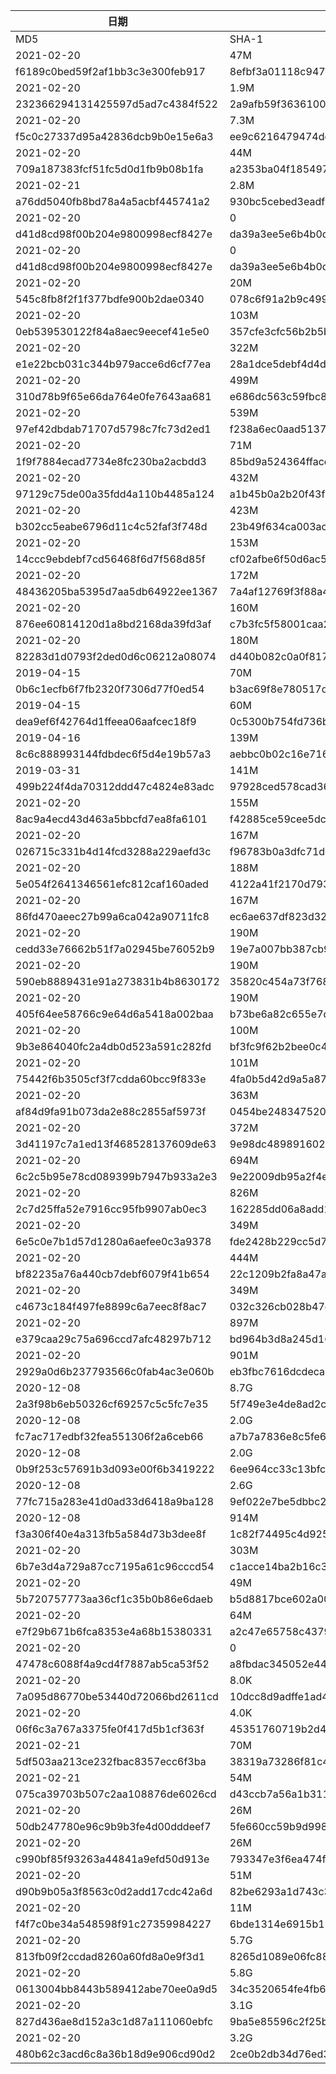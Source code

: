 | 日期                               | 大小                                       | 文件                                                               |
|----------------------------------|------------------------------------------|------------------------------------------------------------------|
| MD5                              | SHA-1                                    | SHA-256                                                          |
| 2021-02-20                       | 47M                                      | ./dl/code/Git-2.30.1-64-bit.exe                                  |
| f6189c0bed59f2af1bb3c3e300feb917 | 8efbf3a01118c9478dee6f636720a0e9625d36b4 | f1358ec93e8975fb4eaacbb71e010fadcb097fb00b8af9ab6d003ba69c08367d |
| 2021-02-20                       | 1.9M                                     | ./dl/code/JetBrainsMono-1.0.3.zip                                |
| 232366294131425597d5ad7c4384f522 | 2a9afb59f3636100f212b5ac14677e5b2fab3b28 | cedcd0382cd49836df8c3e0412dd3e0c7ca92c51299a5ab9dfa45ede6ee5707f |
| 2021-02-20                       | 7.3M                                     | ./dl/code/LanguagePack_1.14.1.29085-x64-zh_CN.msi                |
| f5c0c27337d95a42836dcb9b0e15e6a3 | ee9c6216479474dd28c15884b48e72d96d093aff | 69f6e2cd17d824efbb50f4b790b3d2e64222f67f9b058c4a82d0e308773718da |
| 2021-02-20                       | 44M                                      | ./dl/code/PortableGit-2.30.1-64-bit.7z.exe                       |
| 709a187383fcf51fc5d0d1fb9b08b1fa | a2353ba04f185497b03ed3041ddf53b923222b99 | 54bb3a0035bad71148fb6c771942a880d46a8dc6f3a0cb42eda88ca1374f1570 |
| 2021-02-21                       | 2.8M                                     | ./dl/code/putty-64bit-0.74-installer.msi                         |
| a76dd5040fb8bd78a4a5acbf445741a2 | 930bc5cebed3eadf6bbddb01c040b911f8d944aa | 2a001dd1c5d81ae1c17db97b0bb6c2c7cada43888d4f30a814c18d55aa28feb6 |
| 2021-02-20                       | 0                                        | ./dl/code/TortoiseGit-2.11.0.0-64bit.msi                         |
| d41d8cd98f00b204e9800998ecf8427e | da39a3ee5e6b4b0d3255bfef95601890afd80709 | e3b0c44298fc1c149afbf4c8996fb92427ae41e4649b934ca495991b7852b855 |
| 2021-02-20                       | 0                                        | ./dl/code/TortoiseGit-LanguagePack-2.11.0.0-64bit-zh_CN.msi      |
| d41d8cd98f00b204e9800998ecf8427e | da39a3ee5e6b4b0d3255bfef95601890afd80709 | e3b0c44298fc1c149afbf4c8996fb92427ae41e4649b934ca495991b7852b855 |
| 2021-02-20                       | 20M                                      | ./dl/code/TortoiseSVN-1.14.1.29085-x64-svn-1.14.1.msi            |
| 545c8fb8f2f1f377bdfe900b2dae0340 | 078c6f91a2b9c4990b753c5e5c48668934e86509 | 8a3b08ea8d87324c7d75f7ba07322a360bb70167a337a01a3470d27bcdbbd672 |
| 2021-02-20                       | 103M                                     | ./dl/eclipse/eclipse-inst-jre-win64.2020-12-R.exe                |
| 0eb539530122f84a8aec9eecef41e5e0 | 357cfe3cfc56b2b5b82194a4378039282aaff211 | 30e7fc3661194a18f755b2fe3c920589e48ee17a9d30d19f2cf278fe3a5bd22d |
| 2021-02-20                       | 322M                                     | ./dl/eclipse/eclipse-java-2020-12-R-win32-x86_64.zip             |
| e1e22bcb031c344b979acce6d6cf77ea | 28a1dce5debf4d4d0472b2f474420619596e6247 | d2bbb0fcdc6f8163dd0776b6056acb209cf88e4067aefe76594c3336f9401f13 |
| 2021-02-20                       | 499M                                     | ./dl/eclipse/eclipse-jee-2020-12-R-win32-x86_64.zip              |
| 310d78b9f65e66da764e0fe7643aa681 | e686dc563c59fbc8eab4a125faf6e413138d580f | 7ac7b38119b1ba1bed0386b6fed4e5ac698897812642b27473166df4addc0c03 |
| 2021-02-20                       | 539M                                     | ./dl/eclipse/spring-tool-suite-4-4.9.0.RELEASE-e4.18.0-win32.win32.x86_64.self-extracting.jar |
| 97ef42dbdab71707d5798c7fc73d2ed1 | f238a6ec0aad51375fe078e2915d94f3782656ca | 05a15924bdb5c76f00809714830e7a5b599bb1db25949e622e3f4b2ad75068a0 |
| 2021-02-20                       | 71M                                      | ./dl/java/ords-20.4.1.013.1644.zip                               |
| 1f9f7884ecad7734e8fc230ba2acbdd3 | 85bd9a524364fface2d240acbd90f46c65066dc4 | be7503eae2c7bc4741d44625949ab9cb77aa0001b1f917a5b4689255aac97083 |
| 2021-02-20                       | 432M                                     | ./dl/java/sqldeveloper-20.4.0.379.2205-no-jre.zip                |
| 97129c75de00a35fdd4a110b4485a124 | a1b45b0a2b20f43f93e250a302c7069ae0667cb9 | 3315389628ba6ef33bd0d1ca237985192ce8fb7893256c6a9c27371f087da3c0 |
| 2021-02-20                       | 423M                                     | ./dl/java/sqldeveloper-20.4.0.379.2205-x64.zip                   |
| b302cc5eabe6796d11c4c52faf3f748d | 23b49f634ca003ac216d69a33ce629f53f36c18f | 8c5e407166a304f064e8e6c175d4faf55360bb644d9004b1c9ac51c6ee6284e1 |
| 2021-02-20                       | 153M                                     | ./dl/jdk/jdk-11.0.10_windows-x64_bin.exe                         |
| 14ccc9ebdebf7cd56468f6d7f568d85f | cf02afbe6f50d6ac56eed23ad36e328029c7bd88 | 3c75b486cf32df7889c31eee6e08dd15e963ea6770e77024ee96fff637b416b1 |
| 2021-02-20                       | 172M                                     | ./dl/jdk/jdk-11.0.10_windows-x64_bin.zip                         |
| 48436205ba5395d7aa5db64922ee1367 | 7a4af12769f3f88a405c5d1dfd2d89095049ca6d | 3438a2f9f4d80d0319959dcad6cfbacc003a66cafd9bbbeecff2ab213fab9211 |
| 2021-02-20                       | 160M                                     | ./dl/jdk/jdk-15.0.2_windows-x64_bin.exe                          |
| 876ee60814120d1a8bd2168da39fd3af | c7b3fc5f58001caa234d402ac8cf6e0877639d58 | 736cd1e22378adf5fc8664c9e9245f4793ae0f8fe43dd848ca361ee5d71f5553 |
| 2021-02-20                       | 180M                                     | ./dl/jdk/jdk-15.0.2_windows-x64_bin.zip                          |
| 82283d1d0793f2ded0d6c06212a08074 | d440b082c0a0f8173381bc628d35753261918ba0 | 92994c5546a3d80d470cd6ba0a6248216f0c069c2a16f64437e4f421775d6be9 |
| 2019-04-15                       | 70M                                      | ./dl/jdk/jdk-6u45-windows-i586.exe                               |
| 0b6c1ecfb6f7fb2320f7306d77f0ed54 | b3ac69f8e780517d4aa24b8cc2b95a4249bfff66 | 13e7b986723c0eb8d8db198af78445cface2b2f8133112157210b8b1225b27a9 |
| 2019-04-15                       | 60M                                      | ./dl/jdk/jdk-6u45-windows-x64.exe                                |
| dea9ef6f42764d1ffeea06aafcec18f9 | 0c5300b754fd736bac9d0c07788de0b60a97e938 | 345059d5bc64275c1d8fdc03625d69c16d0c8730be1c152247f5f96d00b21b00 |
| 2019-04-16                       | 139M                                     | ./dl/jdk/jdk-7u80-windows-i586.exe                               |
| 8c6c888993144fdbdec6f5d4e19b57a3 | aebbc0b02c16e7169b0577962fa91c613f8a7a45 | 2e7b7976e59231f17ccd93ae28de547b2e31cb0c95544d4ee4de6a4785869355 |
| 2019-03-31                       | 141M                                     | ./dl/jdk/jdk-7u80-windows-x64.exe                                |
| 499b224f4da70312ddd47c4824e83adc | 97928ced578cad36f0a23db44a7e7119000d927c | 4a0f77910f1373f526d6732896b870bc96f2a83e32d8390549331b602482f4ee |
| 2021-02-20                       | 155M                                     | ./dl/jdk/jdk-8u281-windows-i586.exe                              |
| 8ac9a4ecd43d463a5bbcfd7ea8fa6101 | f42885ce59cee5dcbccf8711d41b4d7dfbd0145d | dae5bd0c7b91aa1ad684e9af06d14c838378c1521d1f258bc1c77ec6e345ff90 |
| 2021-02-20                       | 167M                                     | ./dl/jdk/jdk-8u281-windows-x64.exe                               |
| 026715c331b4d14fcd3288a229aefd3c | f96783b0a3dfc71d24c8209fe72db399df031275 | e3ca54cfd36836bee266cdfec73a21e86e38bf5f953492ebdf0ae171569a7254 |
| 2021-02-20                       | 188M                                     | ./dl/jdk/OpenJDK11U-jdk_x64_windows_hotspot_11.0.10_9.zip        |
| 5e054f2641346561efc812caf160aded | 4122a41f2170d793aaafffb291e865e8651eb6a2 | d92722551cb6ff9b8a63c12a92d7ccacfd4c17e9159f6c7eb427a3a776049af8 |
| 2021-02-20                       | 167M                                     | ./dl/jdk/OpenJDK11U-jdk_x86-32_windows_hotspot_11.0.10_9.zip     |
| 86fd470aeec27b99a6ca042a90711fc8 | ec6ae637df823d325631a24c8bf0d9261de39b5c | 6fbe2c6256db7dff9f46fa7d18133e9cd8010ef24199e1846376c78ea3dce8e4 |
| 2021-02-20                       | 190M                                     | ./dl/jdk/OpenJDK15U-jdk_x64_windows_hotspot_15.0.2_7.zip         |
| cedd33e76662b51f7a02945be76052b9 | 19e7a007bb387cb93ccc52a473e01db676693d0d | b80dde2b7f8374eff0f1726c1cbdb48fb095fdde21489046d92f7144baff5741 |
| 2021-02-20                       | 190M                                     | ./dl/jdk/OpenJDK15U-jdk_x64_windows_openj9_15.0.2_7_openj9-0.24.0.zip |
| 590eb8889431e91a273831b4b8630172 | 35820c454a73f768236035e52d47aed59892c111 | 54f9f2bf34e951b1915985e3eb85a14fc0e302ddcd300f246160265d052aa067 |
| 2021-02-20                       | 190M                                     | ./dl/jdk/OpenJDK15U-jdk_x64_windows_openj9_windowsXL_15.0.2_7_openj9-0.24.0.zip |
| 405f64ee58766c9e64d6a5418a002baa | b73be6a82c655e7d0c5166dd7bc07907f4ce3588 | 1a6f42e64cbd0c43d996c9123b134306cd0df0145cda328b3ab56b34b0949f5b |
| 2021-02-20                       | 100M                                     | ./dl/jdk/OpenJDK8U-jdk_x64_windows_hotspot_8u282b08.zip          |
| 9b3e864040fc2a4db0d523a591c282fd | bf3fc9f62b2bee0c4d0b5b52b611c675ab5da162 | e0862e9978a49f162f0d50a0347a189b33f90bad98207535df1969299d0e4167 |
| 2021-02-20                       | 101M                                     | ./dl/jdk/OpenJDK8U-jdk_x86-32_windows_hotspot_8u282b08.zip       |
| 75442f6b3505cf3f7cdda60bcc9f833e | 4fa0b5d42d9a5a874378e11d28355f21e9d3cf3c | 4c4516d3d58023b091d487f9d596101f809fd84781c6a20bdc4e013e0f13cd04 |
| 2021-02-20                       | 363M                                     | ./dl/jetbrains/2020.3.2/datagrip-2020.3.2.exe                    |
| af84d9fa91b073da2e88c2855af5973f | 0454be24834752011db53a0371adf319133863c3 | dfcc3b23d80558f8caadf1b68d07b8a24fc1b10e9658d048fc7d0d0ffcd0b8a0 |
| 2021-02-20                       | 372M                                     | ./dl/jetbrains/2020.3.2/goland-2020.3.2.exe                      |
| 3d41197c7a1ed13f468528137609de63 | 9e98dc4898916022a03713b013d2c1da3a5b6b8a | ab9f43f270da0f504f86907e51b69f00fe1fc2278faf1edb39e0adfbe895e8ac |
| 2021-02-20                       | 694M                                     | ./dl/jetbrains/2020.3.2/ideaIC-2020.3.2.win.zip                  |
| 6c2c5b95e78cd089399b7947b933a2e3 | 9e22009db95a2f4e8ea65da679e345cb362c4905 | 6d1cf8d901ed856082ad20b829f7d13b2674df6cbf24381a825b2ec8c95aba54 |
| 2021-02-20                       | 826M                                     | ./dl/jetbrains/2020.3.2/ideaIU-2020.3.2.win.zip                  |
| 2c7d25ffa52e7916cc95fb9907ab0ec3 | 162285dd06a8add12bc9ef3fa5868ac74892f84c | 64860098c9892827257dcda7758a54a1366ed6d2efcd5a1197a675b56266bc31 |
| 2021-02-20                       | 349M                                     | ./dl/jetbrains/2020.3.2/pycharm-community-2020.3.3.exe           |
| 6e5c0e7b1d57d1280a6aefee0c3a9378 | fde2428b229cc5d7fce2d4d0efbd6a36efcec2f0 | 3c541a8df125ee2536101b47e6d91c01f3b4350ad933321a7f5155d4f990771c |
| 2021-02-20                       | 444M                                     | ./dl/jetbrains/2020.3.2/pycharm-professional-2020.3.3.exe        |
| bf82235a76a440cb7debf6079f41b654 | 22c1209b2fa8a47a7a1de890cf0a232b106ac7b7 | 90d0be463377ae406e044c14f4e03eed99c0044d1596395c81c5819172ee2af0 |
| 2021-02-20                       | 349M                                     | ./dl/jetbrains/2020.3.2/WebStorm-2020.3.2.exe                    |
| c4673c184f497fe8899c6a7eec8f8ac7 | 032c326cb028b47ed278546b154d4d2f16bc791d | 8a1a880f79810999c292438620b5f945f7ec1610309bd7ae092150e8e9438dc4 |
| 2021-02-20                       | 897M                                     | ./dl/jetbrains/android-studio-ide-201.7042882-windows.exe        |
| e379caa29c75a696ccd7afc48297b712 | bd964b3d8a245d16e74b0573ffb177d009015d3e | 22cdcfeffabe384e788b679c5c03238684fa3f1f4c73e2a3744f2fe5aab7f97f |
| 2021-02-20                       | 901M                                     | ./dl/jetbrains/android-studio-ide-201.7042882-windows.zip        |
| 2929a0d6b237793566c0fab4ac3e060b | eb3fbc7616dcdeca299155572948005902dbf275 | 7fb6e49e76ead2ff389c37f83a6c90526aa1f716aece028c8b8c34edf8ce9804 |
| 2020-12-08                       | 8.7G                                     | ./dl/linux/CentOS-8.3.2011-x86_64-dvd1.iso                       |
| 2a3f98b6eb50326cf69257c5c5fc7e35 | 5f749e3e4de8ad2c056b1a13938a28423610a1f5 | aaf9d4b3071c16dbbda01dfe06085e5d0fdac76df323e3bbe87cce4318052247 |
| 2020-12-08                       | 2.0G                                     | ./dl/linux/Fedora-Server-dvd-x86_64-33-1.2.iso                   |
| fc7ac717edbf32fea551306f2a6ceb66 | a7b7a7836e8c5fe6e994f35c0426dc6c7a2c5fe6 | 4fe38b45a4c788927ddfdfb224c414f138226a75f27a287995d802cba3cb89d4 |
| 2020-12-08                       | 2.0G                                     | ./dl/linux/Fedora-Workstation-Live-x86_64-33-1.2.iso             |
| 0b9f253c57691b3d093e00f6b3419222 | 6ee964cc33c13bfc207d73c10ca21d6a853cede7 | 582a825d564e2682334ac893c9160667c7f4578c0c8045a25ea534af7c13334b |
| 2020-12-08                       | 2.6G                                     | ./dl/linux/ubuntu-20.04.1-desktop-amd64.iso                      |
| 77fc715a283e41d0ad33d6418a9ba128 | 9ef022e7be5dbbc2650f7e4ebd5e9bbfa071b044 | b45165ed3cd437b9ffad02a2aad22a4ddc69162470e2622982889ce5826f6e3d |
| 2020-12-08                       | 914M                                     | ./dl/linux/ubuntu-20.04.1-live-server-amd64.iso                  |
| f3a306f40e4a313fb5a584d73b3dee8f | 1c82f74495c4d9257c973fd031bc5ebde3d5b9a7 | 443511f6bf12402c12503733059269a2e10dec602916c0a75263e5d990f6bb93 |
| 2021-02-20                       | 303M                                     | ./dl/office/LibreOffice_7.0.4_Win_x64.msi                        |
| 6b7e3d4a729a87cc7195a61c96cccd54 | c1acce14ba2b16c30fb6b000679604ffdc9f672b | 37a36b570a599b9c1e377b7c709155dd566a5eb1e8e857ca139b824d3a12e55b |
| 2021-02-20                       | 49M                                      | ./dl/office/SourceHanSansCN.zip                                  |
| 5b720757773aa36cf1c35b0b86e6daeb | b5d8817bce602a0041df93def307d26fc877bcaf | 61e2db4a8ea83966d545825d9208279664a4bb14c4514ef2f3b82c95f5c8f2f7 |
| 2021-02-20                       | 64M                                      | ./dl/office/SourceHanSerifCN.zip                                 |
| e7f29b671b6fca8353e4a68b15380331 | a2c47e65758c43799d54b44fda8afd6138304cdf | bd75d74f38e0088f3425c8bb448ef03dc170386bcf2693a434141aa844b77a30 |
| 2021-02-20                       | 0                                        | ./dl/readme.txt                                                  |
| 47478c6088f4a9cd4f7887ab5ca53f52 | a8fbdac345052e444106edcc28448604abc65659 | 7fbdbce413dc4331c1ce9346bf8cf5d5e55a466e77505a0868d576d394aad76a |
| 2021-02-20                       | 8.0K                                     | ./dl/sha256sum.list                                              |
| 7a095d86770be53440d72066bd2611cd | 10dcc8d9adffe1ad43e46fb1d9db21e662624fa2 | b33d42e983a7ebd40e3286703b1b68f8f7a17571bcea059aa58a9594e8a2b4a8 |
| 2021-02-20                       | 4.0K                                     | ./dl/tree.txt                                                    |
| 06f6c3a767a3375fe0f417d5b1cf363f | 45351760719b2d4c007971a3d41eedbcbb3633e8 | fec3cb26ab191b24b4c689ee28a4e0104380aaba689de6e5500a4499767f4e68 |
| 2021-02-21                       | 70M                                      | ./dl/util/ChromeStandaloneSetup64.exe                            |
| 5df503aa213ce232fbac8357ecc6f3ba | 38319a73286f81c411dc4a700cb1645e7f926030 | 374f6931fcb10d75d1e3594cd9471428c0995cb60b5df7c89c9d9c0e2d7e2fa8 |
| 2021-02-21                       | 54M                                      | ./dl/util/Firefox Setup 85.0.2.exe                               |
| 075ca39703b507c2aa108876de6026cd | d43ccb7a56a1b3111cde832c58d4e4d974cfdb59 | 8c42c986f79ad626d95e3797c6f18b7b93ae4f5c79492b18683c075fea84f6f2 |
| 2021-02-20                       | 26M                                      | ./dl/util/MobaXterm_Installer_v20.6.zip                          |
| 50db247780e96c9b9b3fe4d00dddeef7 | 5fe660cc59b9d99817153cb2f66873ebb72618bf | 304782b10f3e9b4173b879968280defaf61f5032c4f1dae42bd1b386185f90f1 |
| 2021-02-20                       | 26M                                      | ./dl/util/MobaXterm_Portable_v20.6.zip                           |
| c990bf85f93263a44841a9efd50d913e | 793347e3f6ea474f1dd2779e2f33901fe70b69fe | 181976e3ec8922a40416a711aeaec9009b36dd52d7825b163354c404a95769a1 |
| 2021-02-20                       | 51M                                      | ./dl/util/SwitchHosts._windows_portable_3.5.7.5554.exe           |
| d90b9b05a3f8563c0d2add17cdc42a6d | 82be6293a1d743c382d1a17d21a1e6f283b9a5ec | 8ce7149f4f8645f0c8c7e4c825bf868d6a8ef38e89ad3f7fa4cd18a8f9b3abeb |
| 2021-02-20                       | 11M                                      | ./dl/util/WinSCP-5.17.10-Setup.exe                               |
| f4f7c0be34a548598f91c27359984227 | 6bde1314e6915b12b33925b12ab559aee147ad86 | 16caaceb26e654d1ffebe159751bbd46840ad0eba4e0f5da2c4e105c3da44d1d |
| 2021-02-20                       | 5.7G                                     | ./dl/windows/cn_windows_10_business_editions_version_20h2_updated_jan_2021_x64_dvd_b6eb1ee6.iso |
| 813fb09f2ccdad8260a60fd8a0e9f3d1 | 8265d1089e06fc8840e5ff7c52b53a342c52a3cb | c926009c1cc69a9048f61e5241bccd3806d6c2377e8b41e8ddf895bdaa56894a |
| 2021-02-20                       | 5.8G                                     | ./dl/windows/cn_windows_10_consumer_editions_version_20h2_updated_jan_2021_x64_dvd_0af89254.iso |
| 0613004bb8443b589412abe70ee0a9d5 | 34c3520654fe4fb626299c08d14cebb987f125b5 | 38f2e2f0225008cd2b304befe654756d6bd52b1e22de588342da21d7bbe03cfe |
| 2021-02-20                       | 3.1G                                     | ./dl/windows/cn_windows_7_enterprise_with_sp1_x64_dvd_u_677685.iso |
| 827d436ae8d152a3c1d87a111060ebfc | 9ba5e85596c2f25be59f7e96139d83d4cb261a62 | d8c179d643342926bd692363e68ad0152dfd1e86c776da34dadd7fea702afbf8 |
| 2021-02-20                       | 3.2G                                     | ./dl/windows/cn_windows_7_ultimate_with_sp1_x64_dvd_u_677408.iso |
| 480b62c3acd6c8a36b18d9e906cd90d2 | 2ce0b2db34d76ed3f697ce148cb7594432405e23 | 70cdfb0cdcbeb2659163e9417d5c242b37ae564da810e7da21dac5c8492ab72f |
